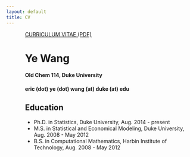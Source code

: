 ```yaml
---
layout: default
title: CV
---
```


<div class="jumbotron1">
<div style="padding-left: 10%;">
<p><a href="http://ericyewang.github.io/resume.pdf">
CURRICULUM VITAE (PDF)</a></p>

<h1> Ye Wang </h1>

<h4> Old Chem 114, Duke University </h4>

<h4> eric (dot) ye (dot) wang (at) duke (at) edu </h4>

<h2> Education </h2>
<ul>
  <li>Ph.D. in Statistics, Duke University, Aug. 2014 - present</li>
  <li>M.S. in Statistical and Economical Modeling, Duke University, Aug. 2008 - May 2012</li>
  <li>B.S. in Computational Mathematics, Harbin Institute of Technology, Aug. 2008 - May 2012</li>
</ul>

</div>
</div>
